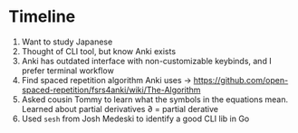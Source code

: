 # Timeline

1. Want to study Japanese
2. Thought of CLI tool, but know Anki exists
3. Anki has outdated interface with non-customizable keybinds, and I prefer terminal workflow
4. Find spaced repetition algorithm Anki uses -> https://github.com/open-spaced-repetition/fsrs4anki/wiki/The-Algorithm
5. Asked cousin Tommy to learn what the symbols in the equations mean. Learned about partial derivatives
∂ = partial derative
6. Used `sesh` from Josh Medeski to identify a good CLI lib in Go
